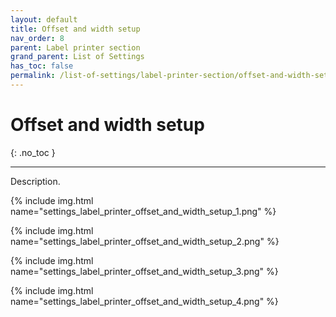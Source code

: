 ```yaml
---
layout: default
title: Offset and width setup
nav_order: 8
parent: Label printer section
grand_parent: List of Settings
has_toc: false
permalink: /list-of-settings/label-printer-section/offset-and-width-setup
---
```


# Offset and width setup
{: .no_toc }

---

Description.

{% include img.html name="settings_label_printer_offset_and_width_setup_1.png" %}

{% include img.html name="settings_label_printer_offset_and_width_setup_2.png" %}

{% include img.html name="settings_label_printer_offset_and_width_setup_3.png" %}

{% include img.html name="settings_label_printer_offset_and_width_setup_4.png" %}
